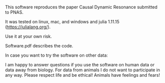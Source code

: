 This software reproduces the paper Causal Dynamic Resonance submitted to PNAS.

It was tested on linux, mac, and windows and julia 1.11.15 (https://julialang.org/).

Use it at your own risk.


Software.pdf describes the code.



In case you want to try the software on other data:

I am happy to answer questions if you use the software on human data or data away from biology. 
For data from animals I do not want to participate in any way. Please respect life and be ethical! Animals have feelings and fears!
